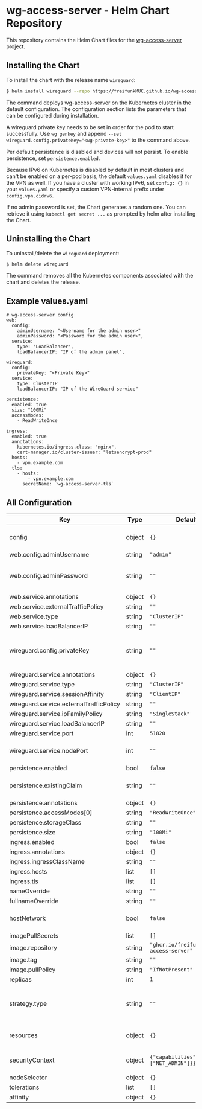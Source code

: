 # wg-access-server - Helm Chart Repository

This repository contains the Helm Chart files for the [wg-access-server](https://github.com/freifunkMUC/wg-access-server) project.

## Installing the Chart

To install the chart with the release name `wireguard`:

```bash
$ helm install wireguard --repo https://freifunkMUC.github.io/wg-access-server-chart/ wg-access-server
```

The command deploys wg-access-server on the Kubernetes cluster in the default configuration. The configuration section lists the parameters that can be configured during installation.

A wireguard private key needs to be set in order for the pod to start successfully. Use `wg genkey` and append `--set wireguard.config.privateKey="<wg-private-key>"` to the command above.

Per default persistence is disabled and devices will not persist. To enable persistence, set `persistence.enabled`.

Because IPv6 on Kubernetes is disabled by default in most clusters and can't be enabled on a per-pod basis, the default `values.yaml` disables it for the VPN as well. If you have a cluster with working IPv6, set `config: {}` in your `values.yaml` or specify a custom VPN-internal prefix under `config.vpn.cidrv6`.

If no admin password is set, the Chart generates a random one. You can retrieve it using `kubectl get secret ...` as prompted by helm after installing the Chart.

## Uninstalling the Chart

To uninstall/delete the `wireguard` deployment:

```
$ helm delete wireguard
```

The command removes all the Kubernetes components associated with the chart and deletes the release.

## Example values.yaml

```
# wg-access-server config
web:
  config:
    adminUsername: "<Username for the admin user>"
    adminPassword: "<Password for the admin user>",
  service:
    type: 'LoadBalancer',
    loadBalancerIP: "IP of the admin panel",

wireguard:
  config:
    privateKey: "<Private Key>"
  service:
    type: ClusterIP
    loadBalancerIP: "IP of the WireGuard service"

persistence:
  enabled: true
  size: "100Mi"
  accessModes:
    - ReadWriteOnce

ingress:
  enabled: true
  annotations:
    kubernetes.io/ingress.class: "nginx",
    cert-manager.io/cluster-issuer: "letsencrypt-prod" 
  hosts:
    - vpn.example.com
  tls:
    - hosts: 
        - vpn.example.com
      secretName: `wg-access-server-tls`
```

## All Configuration

| Key | Type | Default | Description |
|-----|------|---------|-------------|
| config | object | `{}` | inline wg-access-server config ([config.yaml](https://www.freie-netze.org/wg-access-server/2-configuration/#the-config-file-configyaml)) |
| web.config.adminUsername | string | `"admin"` |  |
| web.config.adminPassword | string | `""` | If omitted a random password will be generated and stored in the secret |
| web.service.annotations | object | `{}` |  |
| web.service.externalTrafficPolicy | string | `""` |  |
| web.service.type | string | `"ClusterIP"` |  |
| web.service.loadBalancerIP | string | `""` |  |
| wireguard.config.privateKey | string | `""` | REQUIRED - A wireguard private key. You can generate one using `$ wg genkey` |
| wireguard.service.annotations | object | `{}` |  |
| wireguard.service.type | string | `"ClusterIP"` |  |
| wireguard.service.sessionAffinity | string | `"ClientIP"` |  |
| wireguard.service.externalTrafficPolicy | string | `""` |  |
| wireguard.service.ipFamilyPolicy | string | `"SingleStack"` |  |
| wireguard.service.loadBalancerIP | string | `""` |  |
| wireguard.service.port | int | `51820` |  |
| wireguard.service.nodePort | int | `""` | Use available port from range 30000-32768 |
| persistence.enabled | bool | `false` |  |
| persistence.existingClaim | string | `""` | Use existing PVC claim for persistence instead |
| persistence.annotations | object | `{}` |  |
| persistence.accessModes[0] | string | `"ReadWriteOnce"` |  |
| persistence.storageClass | string | `""` |  |
| persistence.size | string | `"100Mi"` |  |
| ingress.enabled | bool | `false` |  |
| ingress.annotations | object | `{}` |  |
| ingress.ingressClassName | string | `""` |  |
| ingress.hosts | list | `[]` |  |
| ingress.tls | list | `[]` |  |
| nameOverride | string | `""` |  |
| fullnameOverride | string | `""` |  |
| hostNetwork | bool | `false` | Run the application pod in the host network of the node |
| imagePullSecrets | list | `[]` |  |
| image.repository | string | `"ghcr.io/freifunkmuc/wg-access-server"` |  |
| image.tag | string | `""` |  |
| image.pullPolicy | string | `"IfNotPresent"` |  |
| replicas | int | `1` |  |
| strategy.type | string | `""` | `Recreate` if `persistence.enabled` true or `RollingUpdate` if false |
| resources | object | `{}` | pod cpu/memory resource requests and limits |
| securityContext | object | `{"capabilities":{"add": ["NET_ADMIN"]}}` | Set `securityContext` for the application pod |
| nodeSelector | object | `{}` |  |
| tolerations | list | `[]` |  |
| affinity | object | `{}` |  |

